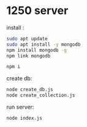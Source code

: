 # 1250 server

install :

```bash
sudo apt update
sudo apt install -y mongodb
npm install mongodb -g
npm link mongodb

npm i
```

create db:

```bash
node create_db.js
node create_collection.js
```

run server:

```bash
node index.js
```
